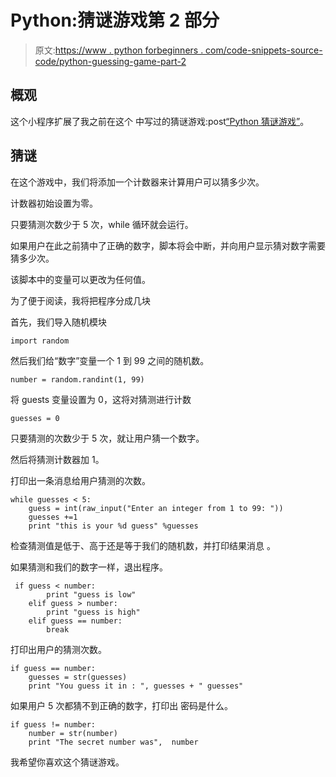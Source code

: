 # Python:猜谜游戏第 2 部分

> 原文:[https://www . python forbeginners . com/code-snippets-source-code/python-guessing-game-part-2](https://www.pythonforbeginners.com/code-snippets-source-code/python-guessing-game-part-2)

## 概观

这个小程序扩展了我之前在这个
中写过的猜谜游戏:post[“Python 猜谜游戏”](https://www.pythonforbeginners.com/code-snippets-source-code/python-guessing-game "Guessing Game")。

## 猜谜

在这个游戏中，我们将添加一个计数器来计算用户可以猜多少次。

计数器初始设置为零。

只要猜测次数少于 5 次，while 循环就会运行。

如果用户在此之前猜中了正确的数字，脚本将会中断，并向用户显示猜对数字需要猜多少次。

该脚本中的变量可以更改为任何值。

为了便于阅读，我将把程序分成几块

首先，我们导入随机模块

```
import random 
```

然后我们给“数字”变量一个 1 到 99 之间的随机数。

```
number = random.randint(1, 99) 
```

将 guests 变量设置为 0，这将对猜测进行计数

```
guesses = 0 
```

只要猜测的次数少于 5 次，就让用户猜一个数字。

然后将猜测计数器加 1。

打印出一条消息给用户猜测的次数。

```
while guesses < 5:
    guess = int(raw_input("Enter an integer from 1 to 99: "))
    guesses +=1
    print "this is your %d guess" %guesses 
```

检查猜测值是低于、高于还是等于我们的随机数，并打印结果消息
。

如果猜测和我们的数字一样，退出程序。

```
 if guess < number:
        print "guess is low"
    elif guess > number:
        print "guess is high"
    elif guess == number:
        break 
```

打印出用户的猜测次数。

```
if guess == number:
    guesses = str(guesses)
    print "You guess it in : ", guesses + " guesses" 
```

如果用户 5 次都猜不到正确的数字，打印出
密码是什么。

```
if guess != number:
    number = str(number)
    print "The secret number was",  number 
```

我希望你喜欢这个猜谜游戏。